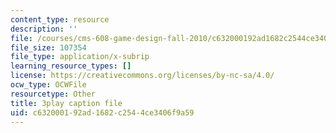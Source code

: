 ```yaml
---
content_type: resource
description: ''
file: /courses/cms-608-game-design-fall-2010/c632000192ad1682c2544ce3406f9a59_68573.srt
file_size: 107354
file_type: application/x-subrip
learning_resource_types: []
license: https://creativecommons.org/licenses/by-nc-sa/4.0/
ocw_type: OCWFile
resourcetype: Other
title: 3play caption file
uid: c6320001-92ad-1682-c254-4ce3406f9a59
---
```

